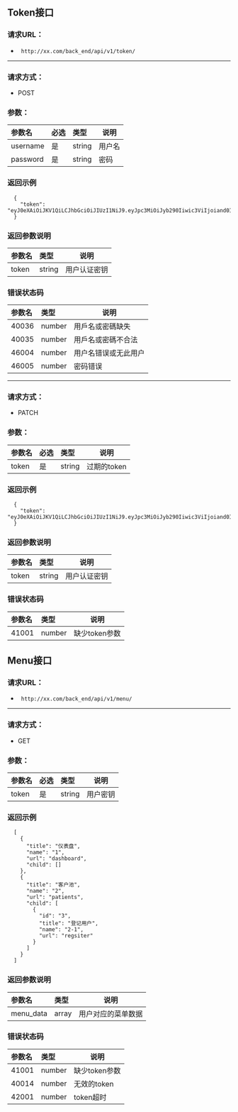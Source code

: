 ## Token接口


### 请求URL： 
- ` http://xx.com/back_end/api/v1/token/`

---

### 请求方式：
- POST 

### 参数： 

|参数名|必选|类型|说明|
|:----    |:---|:----- |-----   |
|username |是  |string |用户名   |
|password |是  |string | 密码    |


 ### 返回示例

``` 
  {
    "token": "eyJ0eXAiOiJKV1QiLCJhbGciOiJIUzI1NiJ9.eyJpc3MiOiJyb290Iiwic3ViIjoiand0IiwiZXhwIjoxNDkxODgyODk5fQ.Y2IyNjQzOGY1OTBmMjc4N2MxNzFlNTkyODc2ZGRlYTQ2YzIyNjQwODkzODJjYTgwMTE3NjRmZmYxMDdmOWZlYg"
  }
```

 ### 返回参数说明 

|参数名|类型|说明|
|:-----  |:-----|-----                           |
|token|string|用户认证密钥|


 ### 错误状态码 

|参数名|类型|说明|
|:-----  |:-----|-----                           |
|40036|number|用戶名或密碼缺失|
|40035|number|用戶名或密碼不合法|
|46004|number|用户名错误或无此用户|
|46005|number|密码错误|
---



### 请求方式：
- PATCH 

### 参数： 

|参数名|必选|类型|说明|
|:----    |:---|:----- |-----   |
|token |是  |string |过期的token   |


 ### 返回示例

``` 
  {
    "token": "eyJ0eXAiOiJKV1QiLCJhbGciOiJIUzI1NiJ9.eyJpc3MiOiJyb290Iiwic3ViIjoiand0IiwiZXhwIjoxNDkxODgyODk5fQ.Y2IyNjQzOGY1OTBmMjc4N2MxNzFlNTkyODc2ZGRlYTQ2YzIyNjQwODkzODJjYTgwMTE3NjRmZmYxMDdmOWZlYg"
  }
```

 ### 返回参数说明 

|参数名|类型|说明|
|:-----  |:-----|-----                           |
|token|string|用户认证密钥|

 ### 错误状态码 

|参数名|类型|说明|
|:-----  |:-----|-----                           |
|41001|number|缺少token参数|





## Menu接口


### 请求URL： 
- ` http://xx.com/back_end/api/v1/menu/`

---

### 请求方式：
- GET 

### 参数： 

|参数名|必选|类型|说明|
|:----    |:---|:----- |-----   |
|token |是  |string |用户密钥   |


 ### 返回示例

``` 
  [
    {
      "title": "仪表盘",
      "name": "1",
      "url": "dashboard",
      "child": []
    },
    {
      "title": "客户池",
      "name": "2",
      "url": "patients",
      "child": [
        {
          "id": "3",
          "title": "登记用户",
          "name": "2-1",
          "url": "regsiter"
        }
      ]
    }
  ]
```

 ### 返回参数说明 

|参数名|类型|说明|
|:-----  |:-----|-----                           |
|menu_data|array|用户对应的菜单数据|


 ### 错误状态码 

|参数名|类型|说明|
|:-----  |:-----|-----                           |
|41001|number|缺少token参数|
|40014|number|无效的token|
|42001|number|token超时|
